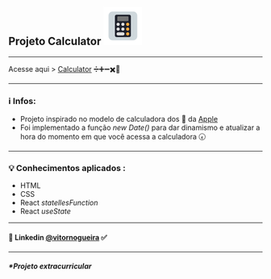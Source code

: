 ## Projeto Calculator ![alt text](./iconCalculator.svg)
---
Acesse aqui > [Calculator]() ➗➕➖✖️🟰

---
### ℹ Infos:
- Projeto inspirado no modelo de calculadora dos 📱 da [Apple](https://www.apple.com/)
- Foi implementado a função _new Date()_ para dar dinamismo e atualizar a hora do momento em que você acessa a calculadora 🕢
---

### 💡 Conhecimentos aplicados :
- HTML
- CSS
- React _statellesFunction_
- React _useState_  

---
#### 🔗 Linkedin [@vitornogueira](https://www.linkedin.com/in/vitor-noqueira-913a9284/) ✅
---

##### *Projeto extracurricular 

